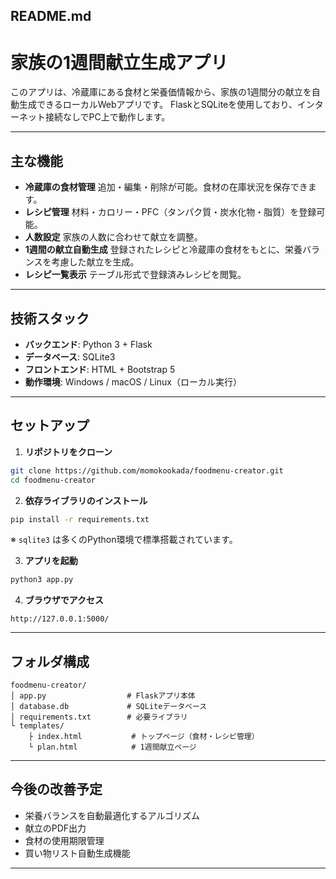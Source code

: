 ## README.md

# 家族の1週間献立生成アプリ

このアプリは、冷蔵庫にある食材と栄養価情報から、家族の1週間分の献立を自動生成できるローカルWebアプリです。
FlaskとSQLiteを使用しており、インターネット接続なしでPC上で動作します。

---

## 主な機能

* **冷蔵庫の食材管理**
  追加・編集・削除が可能。食材の在庫状況を保存できます。
* **レシピ管理**
  材料・カロリー・PFC（タンパク質・炭水化物・脂質）を登録可能。
* **人数設定**
  家族の人数に合わせて献立を調整。
* **1週間の献立自動生成**
  登録されたレシピと冷蔵庫の食材をもとに、栄養バランスを考慮した献立を生成。
* **レシピ一覧表示**
  テーブル形式で登録済みレシピを閲覧。

---

## 技術スタック

* **バックエンド**: Python 3 + Flask
* **データベース**: SQLite3
* **フロントエンド**: HTML + Bootstrap 5
* **動作環境**: Windows / macOS / Linux（ローカル実行）

---

## セットアップ

1. **リポジトリをクローン**

```bash
git clone https://github.com/momokookada/foodmenu-creator.git
cd foodmenu-creator
```

2. **依存ライブラリのインストール**

```bash
pip install -r requirements.txt
```

※ `sqlite3` は多くのPython環境で標準搭載されています。

3. **アプリを起動**

```bash
python3 app.py
```

4. **ブラウザでアクセス**

```
http://127.0.0.1:5000/
```

---

## フォルダ構成

```
foodmenu-creator/
│ app.py                  # Flaskアプリ本体
│ database.db             # SQLiteデータベース
│ requirements.txt        # 必要ライブラリ
└ templates/
    ├ index.html           # トップページ（食材・レシピ管理）
    └ plan.html            # 1週間献立ページ
```

---

## 今後の改善予定

* 栄養バランスを自動最適化するアルゴリズム
* 献立のPDF出力
* 食材の使用期限管理
* 買い物リスト自動生成機能

---
